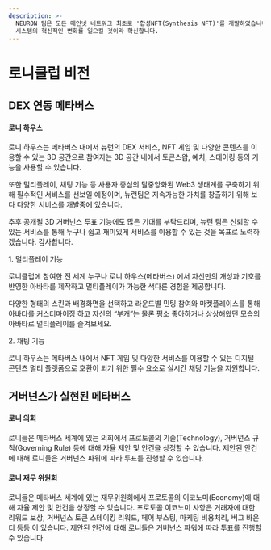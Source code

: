 ```yaml
---
description: >-
  NEURON 팀은 모든 메인넷 네트워크 최초로 '합성NFT(Synthesis NFT)'를 개발하였습니다. 로니클럽 NFT를 통해 NFT 민팅
  시스템의 혁신적인 변화를 일으킬 것이라 확신합니다.
---
```


# 로니클럽 비전

## **DEX 연동 메타버스**

#### 로니 하우스

로니 하우스는 메타버스 내에서 뉴런의 DEX 서비스, NFT 게임 및 다양한 콘텐츠를 이용할 수 있는 3D 공간으로 참여자는 3D 공간 내에서 토큰스왑, 예치, 스테이킹 등의 기능을 사용할 수 있습니다.

또한 멀티플레이, 채팅 기능 등 사용자 중심의 탈중앙화된 Web3 생태계를 구축하기 위해 필수적인 서비스를 선보일 예정이며, 뉴런팀은 지속가능한 가치를 창출하기 위해 보다 다양한 서비스를 개발중에 있습니다.

추후 공개될 3D 거버넌스 투표 기능에도 많은 기대를 부탁드리며, 뉴런 팀은 신뢰할 수 있는 서비스를 통해 누구나 쉽고 재미있게 서비스를 이용할 수 있는 것을 목표로 노력하겠습니다. 감사합니다.



1\. 멀티플레이 기능

로니클럽에 참여한 전 세계 누구나 로니 하우스(메타버스) 에서 자신만의 개성과 기호를 반영한 아바타를 제작하고 멀티플레이가 가능한 색다른 경험을 제공합니다.

다양한 형태의 스킨과 배경화면을 선택하고 라운드별 민팅 참여와 마켓플레이스를 통해 아바타를 커스터마이징 하고 자신의 “부캐”는 물론 평소 좋아하거나 상상해왔던 모습의 아바타로 멀티플레이를 즐겨보세요.

2\. 채팅 기능

로니 하우스는 메타버스 내에서  NFT 게임 및 다양한 서비스를 이용할 수 있는 디지털 콘텐츠 멀티 플랫폼으로 호환이 되기 위한 필수 요소로 실시간 채팅 기능을 지원합니다.

## 거버넌스가 실현된 메타버스

#### 로니 의회

로니들은 메타버스 세계에 있는 의회에서 프로토콜의 기술(Technology), 거버넌스 규칙(Governing Rule) 등에 대해 자율 제안 및 안건을 상정할 수 있습니다. 제안된 안건에 대해 로니들은 거버넌스 파워에 따라 투표를 진행할 수 있습니다.

#### 로니 재무 위원회

로니들은 메타버스 세계에 있는 재무위원회에서 프로토콜의 이코노미(Economy)에 대해 자율 제안 및 안건을 상정할 수 있습니다. 프로토콜 이코노미 사항은 거래자에 대한 리워드 보상, 거버넌스 토큰 스테이킹 리워드, 페어 부스팅, 마케팅 비용처리, 버그 바운티 등등 이 있습니다. 제안된 안건에 대해 로니들은 거버넌스 파워에 따라 투표를 진행할 수 있습니다.
